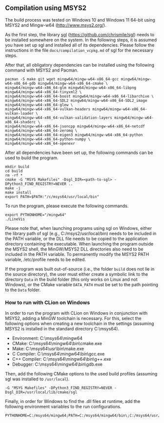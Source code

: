 ## Compilation using MSYS2

The build process was tested on Windows 10 and Windows 11 64-bit using MSYS2 and Mingw-w64 (http://www.msys2.org/).

As the first step, the library [sgl](https://github.com/chrismile/sgl) (https://github.com/chrismile/sgl) needs to be
installed somewhere on the system. In the following steps, it is assumed you have set up sgl and installed all of its
dependencies. Please follow the instructions in the file `docs/compilation_vcpkg.md` of sgl for the necessary steps.

After that, all obligatory dependencies can be installed using the following command with MSYS2 and Pacman.

```
pacman -S make git wget mingw64/mingw-w64-x86_64-gcc mingw64/mingw-w64-x86_64-gdb mingw64/mingw-w64-x86_64-cmake \
mingw64/mingw-w64-x86_64-glm mingw64/mingw-w64-x86_64-libpng mingw64/mingw-w64-x86_64-tinyxml2 \
mingw64/mingw-w64-x86_64-boost mingw64/mingw-w64-x86_64-libarchive \
mingw64/mingw-w64-x86_64-SDL2 mingw64/mingw-w64-x86_64-SDL2_image mingw64/mingw-w64-x86_64-glew \
mingw64/mingw-w64-x86_64-vulkan-headers mingw64/mingw-w64-x86_64-vulkan-loader \
mingw64/mingw-w64-x86_64-vulkan-validation-layers mingw64/mingw-w64-x86_64-shaderc \
mingw64/mingw-w64-x86_64-jsoncpp mingw64/mingw-w64-x86_64-netcdf mingw64/mingw-w64-x86_64-zeromq \
mingw64/mingw-w64-x86_64-eigen3 mingw64/mingw-w64-x86_64-python mingw64/mingw-w64-x86_64-python-numpy \
mingw64/mingw-w64-x86_64-openexr
```

After all dependencies have been set up, the following commands can be used to build the program.

```
mkdir build
cd build
rm -rf *
cmake -G "MSYS Makefiles" -Dsgl_DIR=<path-to-sgl> -DPython3_FIND_REGISTRY=NEVER ..
make -j
make install
export PATH=$PATH:"/c/msys64/usr/local/bin"
```

To run the program, please execute the following commands.

```
export PYTHONHOME="/mingw64"
./LineVis
```

Please note that, when launching programs using sgl on Windows, either the library path of sgl
(e.g., C:/msys2/usr/local/bin) needs to be included in the PATH variable, or the DLL file needs to be copied to the
application directory containing the executable. When launching the program outside the MSYS2 shell, the MinGW/MSYS2
DLL directories also need to be included in the PATH variable. To permanently modify the MSYS2 PATH variable,
/etc/profile needs to be edited.

If the program was built out-of-source (i.e., the folder `build` does not lie in the source directory), the user must
either create a symbolic link to the directory `Data` in the build folder (this only works on Linux and not Windows),
or the CMake variable `DATA_PATH` must be set to the path pointing to the `Data` folder.


### How to run with CLion on Windows

In order to run the program with CLion on Windows in conjunction with MSYS2, adding a MinGW toolchain is necessary.
For this, select the following options when creating a new toolchain in the settings (assuming MSYS2 is installed in
the standard directory C:\msys64).
- Environment: C:\msys64\mingw64
- CMake: C:\msys64\mingw64\bin\cmake.exe
- Make: C:\msys64\usr\bin\make.exe
- C Compiler: C:\msys64\mingw64\bin\gcc.exe
- C++ Compiler: C:\msys64\mingw64\bin\g++.exe
- Debugger: C:\msys64\mingw64\bin\gdb.exe

Then, add the following CMake options to the used build profiles (assuming sgl was installed to `/usr/local`).

```
-G "MSYS Makefiles" -DPython3_FIND_REGISTRY=NEVER -Dsgl_DIR=/usr/local/lib/cmake/sgl
```

Finally, in order for Windows to find the .dll files at runtime, add the following environment variables to the run
configurations.

```
PYTHONHOME=C:/msys64/mingw64;PATH=C:/msys64/mingw64/bin\;C:/msys64/usr/local/bin
```

